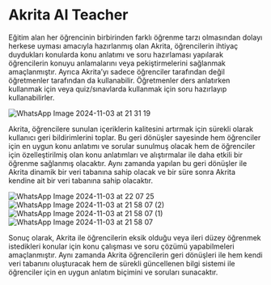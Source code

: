 # Akrita AI Teacher
Eğitim alan her öğrencinin birbirinden farklı öğrenme tarzı olmasından dolayı herkese uyması amacıyla hazırlanmış olan Akrita, öğrencilerin ihtiyaç duydukları konularda konu anlatımı ve soru hazırlaması yapılarak öğrencilerin konuyu anlamalarını veya pekiştirmelerini sağlanmak amaçlanmıştır. Ayrıca Akrita’yı sadece öğrenciler tarafından değil öğretmenler tarafından da kullanabilir. Öğretmenler ders anlatırken kullanmak için veya quiz/sınavlarda kullanmak için soru hazırlayıp kullanabilirler.

![WhatsApp Image 2024-11-03 at 21 31 19](https://github.com/user-attachments/assets/cc2d697d-8b5f-42d3-ba9e-ef46ec2fa6aa)

Akrita, öğrencilere sunulan içeriklerin kalitesini artırmak için sürekli olarak kullanıcı geri bildirimlerini toplar. Bu geri dönüşler sayesinde hem öğrenciler için en uygun konu anlatımı ve sorular sunulmuş olacak hem de öğrenciler için özelleştirilmiş olan konu anlatımları ve alıştırmalar ile daha etkili bir öğrenme sağlanmış olacaktır. Aynı zamanda yapılan bu geri dönüşler ile Akrita dinamik bir veri tabanına sahip olacak ve bir süre sonra Akrita kendine ait bir veri tabanına sahip olacaktır.

![WhatsApp Image 2024-11-03 at 22 07 25](https://github.com/user-attachments/assets/b4897313-12d2-41f4-9121-101fd303936d)
![WhatsApp Image 2024-11-03 at 21 58 07 (2)](https://github.com/user-attachments/assets/ec32a393-34ef-4733-be69-638b78167585)
![WhatsApp Image 2024-11-03 at 21 58 07 (1)](https://github.com/user-attachments/assets/e08b192c-1204-4c85-b150-7664f2c9cff2)
![WhatsApp Image 2024-11-03 at 21 58 07](https://github.com/user-attachments/assets/aedab4fc-1498-4e6b-92a6-799470213f74)

Sonuç olarak, Akrita ile öğrencilerin eksik olduğu veya ileri düzey öğrenmek istedikleri konular için konu çalışması ve soru çözümü yapabilmeleri amaçlanmıştır. Aynı zamanda Akrita öğrencilerin geri dönüşleri ile hem kendi veri tabanını oluşturacak hem de sürekli güncellenen bilgi sistemi ile öğrenciler için en uygun anlatım biçimini ve soruları sunacaktır.
